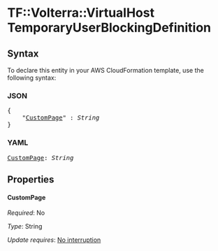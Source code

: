 # TF::Volterra::VirtualHost TemporaryUserBlockingDefinition

## Syntax

To declare this entity in your AWS CloudFormation template, use the following syntax:

### JSON

<pre>
{
    "<a href="#custompage" title="CustomPage">CustomPage</a>" : <i>String</i>
}
</pre>

### YAML

<pre>
<a href="#custompage" title="CustomPage">CustomPage</a>: <i>String</i>
</pre>

## Properties

#### CustomPage

_Required_: No

_Type_: String

_Update requires_: [No interruption](https://docs.aws.amazon.com/AWSCloudFormation/latest/UserGuide/using-cfn-updating-stacks-update-behaviors.html#update-no-interrupt)

